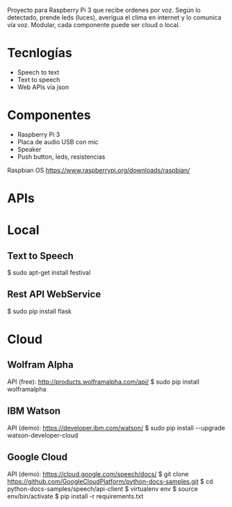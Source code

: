 Proyecto para Raspberry Pi 3 que recibe ordenes por voz. Según lo detectado, prende leds (luces), averigua el clima en internet y lo comunica vía voz. Modular, cada componente puede ser cloud o local.


# Tecnlogías
* Speech to text
* Text to speech
* Web APIs vía json

# Componentes
* Raspberry Pi 3
* Placa de audio USB con mic
* Speaker
* Push button, leds, resistencias

Raspbian OS
https://www.raspberrypi.org/downloads/raspbian/

# APIs 

# Local

## Text to Speech
$ sudo apt-get install festival

## Rest API WebService
$ sudo pip install flask
 
# Cloud

## Wolfram Alpha
API (free): http://products.wolframalpha.com/api/
$ sudo pip install wolframalpha

## IBM Watson
API (demo): https://developer.ibm.com/watson/
$ sudo pip install --upgrade watson-developer-cloud

## Google Cloud
API (demo): https://cloud.google.com/speech/docs/
$ git clone https://github.com/GoogleCloudPlatform/python-docs-samples.git
$ cd python-docs-samples/speech/api-client
$ virtualenv env
$ source env/bin/activate
$ pip install -r requirements.txt
